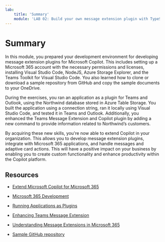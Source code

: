 ```yaml
---
lab:
    title: 'Summary'
    module: 'LAB 02: Build your own message extension plugin with TypeScript (TS) for Microsoft Copilot'
---
```


# Summary

In this module, you prepared your development environment for developing message extension plugins for Microsoft Copilot. This includes setting up a Microsoft 365 account with the necessary permissions and licenses, installing Visual Studio Code, NodeJS, Azure Storage Explorer, and the Teams Toolkit for Visual Studio Code. You also learned how to clone or download a sample repository from GitHub and copy the sample documents to your OneDrive.

During the exercises, you ran an application as a plugin for Teams and Outlook, using the Northwind database stored in Azure Table Storage. You built the application using a connection string, ran it locally using Visual Studio Code, and tested it in Teams and Outlook. Additionally, you enhanced the Teams Message Extension and Copilot plugin by adding a new command to provide information related to Northwind’s customers.

By acquiring these new skills, you're now able to extend Copilot in your organization. This allows you to develop message extension plugins, integrate with Microsoft 365 applications, and handle messages and adaptive card actions. This will have a positive impact on your business by enabling you to create custom functionality and enhance productivity within the Copilot platform.

## Resources

- [Extend Microsoft Copilot for Microsoft 365](https://learn.microsoft.com/microsoft-365-copilot/extensibility/)

- [Microsoft 365 Development](https://learn.microsoft.com/learn/modules/m365-setup-dev-environment/)

- [Running Applications as Plugins](https://learn.microsoft.com/azure/bot-service/bot-builder-howto-deploy-azure)

- [Enhancing Teams Message Extension](https://learn.microsoft.com/microsoftteams/platform/messaging-extensions/what-are-messaging-extensions)

- [Understanding Message Extensions in Microsoft 365](https://learn.microsoft.com/microsoftteams/platform/messaging-extensions/how-do-they-work)

- [Sample GitHub repository](https://github.com/OfficeDev/Copilot-for-M365-Plugins-Samples/tree/main/samples/msgext-northwind-inventory-ts)